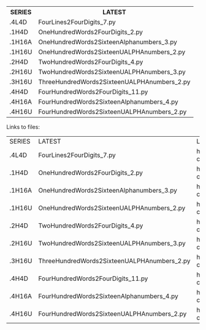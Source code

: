 
<TABLE>
  <TR>
    <TH>SERIES</TH>
    <TH>LATEST</TH>
  </TR>
  <TR>
    <TD>.4L4D</TD>
    <TD>FourLines2FourDigits_7.py</TD>
  </TR>
  <TR>
    <TD>.1H4D</TD>
    <TD>OneHundredWords2FourDigits_2.py</TD>
  </TR>
  <TR>
    <TD>.1H16A</TD>
    <TD>OneHundredWords2SixteenAlphanumbers_3.py</TD>
  </TR>
  <TR>
    <TD>.1H16U</TD>
    <TD>OneHundredWords2SixteenUALPHAnumbers_2.py</TD>
  </TR>
  <TR>
    <TD>.2H4D</TD>
    <TD>TwoHundredWords2FourDigits_4.py </TD>
  </TR>
  <TR>
    <TD>.2H16U</TD>
    <TD>TwoHundredWords2SixteenUALPHAnumbers_3.py</TD>
  </TR>
  <TR>
    <TD>.3H16U</TD>
    <TD>ThreeHundredWords2SixteenUALPHAnumbers_2.py</TD>
  </TR>
  <TR>
    <TD>.4H4D</TD>
    <TD>FourHundredWords2FourDigits_11.py</TD>
  </TR>
  <TR>
    <TD>.4H16A</TD>
    <TD>FourHundredWords2SixteenAlphanumbers_4.py</TD>
  </TR>
  <TR>
    <TD>.4H16U</TD>
    <TD>FourHundredWords2SixteenUALPHAnumbers_2.py</TD>
  </TR>
</TABLE>

Links to files:
<TABLE>
  <TR>
    <TD>SERIES</TD>
    <TD>LATEST</TD>
    <TD>LINK</TD>
  </TR>
  <TR>
    <TD>.4L4D</TD>
    <TD>FourLines2FourDigits_7.py</TD>
    <TD>https://github.com/one61803/password-construction/blob/main/FourLines2FourDigits_7.py</TD>
  </TR>
  <TR>
    <TD>.1H4D</TD>
    <TD>OneHundredWords2FourDigits_2.py</TD>
    <TD>https://github.com/one61803/password-construction/blob/main/OneHundredWords2FourDigits_2.py</TD>
  </TR>
  <TR>
    <TD>.1H16A</TD>
    <TD>OneHundredWords2SixteenAlphanumbers_3.py</TD>
    <TD>https://github.com/one61803/password-construction/blob/main/OneHundredWords2SixteenAlphanumbers_3.py</TD>
  </TR>
  <TR>
    <TD>.1H16U</TD>
    <TD>OneHundredWords2SixteenUALPHAnumbers_2.py</TD>
    <TD>https://github.com/one61803/password-construction/blob/main/OneHundredWords2SixteenUALPHAnumbers_2.py</TD>
  </TR>
  <TR>
    <TD>.2H4D</TD>
    <TD>TwoHundredWords2FourDigits_4.py</TD>
    <TD>https://github.com/one61803/password-construction/blob/main/TwoHundredWords2FourDigits_4.py</TD>
  </TR>
  <TR>
    <TD>.2H16U</TD>
    <TD>TwoHundredWords2SixteenUALPHAnumbers_3.py</TD>
    <TD>https://github.com/one61803/password-construction/blob/main/TwoHundredWords2SixteenUALPHAnumbers_3.py</TD>
  </TR>
  <TR>
    <TD>.3H16U</TD>
    <TD>ThreeHundredWords2SixteenUALPHAnumbers_2.py</TD>
    <TD>https://github.com/one61803/password-construction/blob/main/ThreeHundredWords2SixteenUALPHAnumbers_2.py</TD>
  </TR>
  <TR>
    <TD>.4H4D</TD>
    <TD>FourHundredWords2FourDigits_11.py</TD>
    <TD>https://github.com/one61803/password-construction/blob/main/FourHundredWords2FourDigits_11.py</TD>
  </TR>
  <TR>
    <TD>.4H16A</TD>
    <TD>FourHundredWords2SixteenAlphanumbers_4.py</TD>
    <TD>https://github.com/one61803/password-construction/blob/main/FourHundredWords2SixteenAlphanumbers_4.py</TD>
  </TR>
  <TR>
    <TD>.4H16U</TD>
    <TD>FourHundredWords2SixteenUALPHAnumbers_2.py</TD>
    <TD>https://github.com/one61803/password-construction/blob/main/FourHundredWords2SixteenUALPHAnumbers_2.py</TD>
  </TR>
</TABLE>
